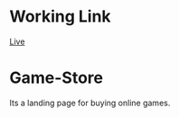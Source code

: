 # Working Link
[Live](https://your-gamestore.netlify.app/)

# Game-Store
Its a landing page for buying online games.
